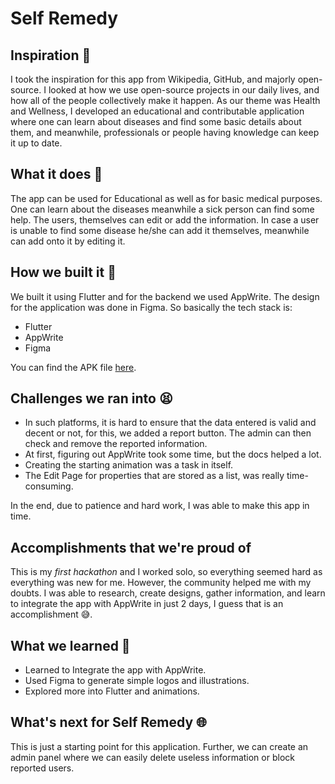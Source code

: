 # Self Remedy
## Inspiration 🎨
I took the inspiration for this app from Wikipedia, GitHub, and majorly open-source. I looked at how we use open-source projects in our daily lives, and how all of the people collectively make it happen. As our theme was Health and Wellness, I developed an educational and contributable application where one can learn about diseases and find some basic details about them, and meanwhile, professionals or people having knowledge can keep it up to date.

## What it does 😬
The app can be used for Educational as well as for basic medical purposes. One can learn about the diseases meanwhile a sick person can find some help. The users, themselves can edit or add the information. In case a user is unable to find some disease he/she can add it themselves, meanwhile can add onto it by editing it.

## How we built it 💪
We built it using Flutter and for the backend we used AppWrite. The design for the application was done in Figma. So basically the tech stack is:
- Flutter
- AppWrite
- Figma

You can find the APK file [here](https://github.com/AmanNegi/self_remedy/blob/main/releases/app-release.apk).

## Challenges we ran into 😫
- In such platforms, it is hard to ensure that the data entered is valid and decent or not, for this, we added a report button. The admin can then check and remove the reported information.
- At first, figuring out AppWrite took some time, but the docs helped a lot.
- Creating the starting animation was a task in itself.
- The Edit Page for properties that are stored as a list, was really time-consuming.

In the end, due to patience and hard work, I was able to make this app in time.

## Accomplishments that we're proud of
This is my *first hackathon* and I worked solo, so everything seemed hard as everything was new for me. However, the community helped me with my doubts. I was able to research, create designs, gather information, and learn to integrate the app with AppWrite in just 2 days, I guess that is an accomplishment 😅. 

## What we learned 📖
- Learned to Integrate the app with AppWrite.
- Used Figma to generate simple logos and illustrations.
- Explored more into Flutter and animations.

## What's next for Self Remedy 🌐
This is just a starting point for this application. Further, we can create an admin panel where we can easily delete useless information or block reported users.
